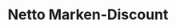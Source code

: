---
title: "Netto Marken-Discount"
url: /dresden/netto-marken-discount-leipziger-strasse/
shop: Supermarkt
---